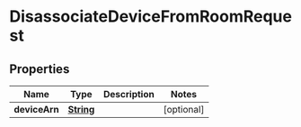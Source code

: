 

# DisassociateDeviceFromRoomRequest


## Properties

| Name | Type | Description | Notes |
|------------ | ------------- | ------------- | -------------|
|**deviceArn** | [**String**](String.md) |  |  [optional] |



